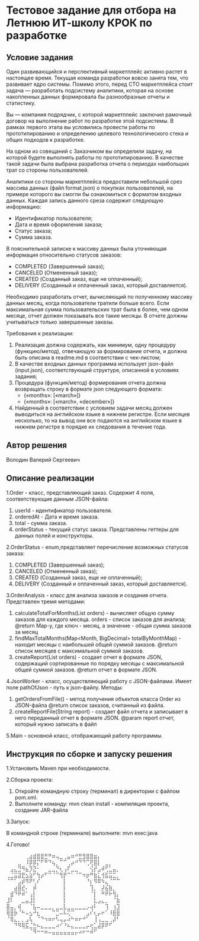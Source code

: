 # Тестовое задание для отбора на Летнюю ИТ-школу КРОК по разработке

## Условие задания

Один развивающийся и перспективный маркетплейс активно растет в настоящее время. Текущая команда разработки вовсю занята
тем, что развивает ядро системы. Помимо этого, перед CTO маркетплейса стоит задача — разработать подсистему аналитики,
которая на основе накопленных данных формировала бы разнообразные отчеты и статистику.

Вы — компания подрядчик, с которой маркетплейс заключил рамочный договор на выполнение работ по разработке этой
подсистемы. В рамках первого этапа вы условились провести работы по прототипированию и определению целевого
технологического стека и общих подходов к разработке.

На одном из совещаний с Заказчиком вы определили задачу, на которой будете выполнять работы по прототипированию. В
качестве такой задачи была выбрана разработка отчета о периодах наибольших трат со стороны пользователей.

Аналитики со стороны маркетплейса предоставили небольшой срез массива данных (файл format.json) о покупках
пользователей, на примере которого вы смогли бы ознакомиться с форматом входных данных. Каждая запись данного среза
содержит следующую информацию:

- Идентификатор пользователя;
- Дата и время оформления заказа;
- Статус заказа;
- Сумма заказа.

В пояснительной записке к массиву данных была уточняющая информация относительно статусов заказов:

- COMPLETED (Завершенный заказ);
- CANCELED (Отмененный заказ);
- CREATED (Созданный заказ, еще не оплаченный);
- DELIVERY (Созданный и оплаченный заказ, который доставляется).

Необходимо разработать отчет, вычисляющий по полученному массиву данных месяц, когда пользователи тратили больше всего.
Если максимальная сумма пользовательских трат была в более, чем одном месяце, отчет должен показывать все такие месяцы.
В отчете должны учитываться только завершенные заказы.

Требования к реализации:

1. Реализация должна содержать, как минимум, одну процедуру (функцию/метод), отвечающую за формирование отчета, и должна
   быть описана в readme.md в соответствии с чек-листом;
2. В качестве входных данных программа использует json-файл (input.json), соответствующий структуре, описанной в
   условиях задания;
3. Процедура (функция/метод) формирования отчета должна возвращать строку в формате json следующего формата:
    - {«months»: [«march»]}
    - {«months»: [«march», «december»]}
4. Найденный в соответствии с условием задачи месяц должен выводиться на английском языке в нижнем регистре. Если
   месяцев несколько, то на вывод они все подаются на английском языке в нижнем регистре в порядке их следования в
   течение года.

## Автор решения

Володин Валерий Cергеевич

## Описание реализации

1.Order - класс, представляющий заказ. Содержит 4 поля, соответствующие данным JSON-файла:

1) userId - идентификатор пользователя.
2) orderedAt - Дата и время заказа.
3) total - сумма заказа.
4) orderStatus - текущий статус заказа.
   Представлены геттеры для данных полей и конструкторы.

2.OrderStatus - enum,представляет перечисление возможных статусов заказа:

1) COMPLETED (Завершенный заказ);
2) CANCELED (Отмененный заказ);
3) CREATED (Созданный заказ, еще не оплаченный);
4) DELIVERY (Созданный и оплаченный заказ, который доставляется).

3.OrderAnalysis - класс для анализа заказов и создания отчета.
Представлен тремя методами:
1) calculateTotalForMonths(List<Order> orders) - вычисляет общую сумму заказов для каждого месяца.
   orders - список заказов для анализа; @return Map-у, где ключ - месяц, а значение - общая сумма заказов за месяц
2) findMaxTotalMonths(Map<Month, BigDecimal> totalByMonthMap) - находит месяцы с наибольшей общей суммой заказов.
   @return список месяцев с максимальной суммой заказов.
3) createReport(List<Order> orders) - создает отчет в формате JSON, содержащий сортированные по порядку 
месяцы с максимальной общей суммой заказов.
@return отчет в формате JSON.

4.JsonWorker - класс, осуществляющий работу с JSON-файлами. Имеет поле pathOfJson -  путь к json-файлу.
Методы:
1) getOrdersFromFile() - метод получения объектов класса Order из JSON-файла
   @return список заказов, считанный из файла.
2) createReportFile(String report) - создает файл отчета и записывает в него переданный отчет в формате JSON.
@param report отчет, который нужно записать в файл

5.Main - основной класс, отображающий работу программы.

## Инструкция по сборке и запуску решения
1.Установить Maven при необходимости.

2.Сборка проекта:
1) Откройте командную строку (терминал) в директории с файлом pom.xml.
2) Выполните команду: mvn clean install - компиляция проекта, создание JAR-файла

3.Запуск:

В командной строке (терминале) выполните: mvn exec:java

4.Готово!

⠀⠀⠀⠀⠀⢀⣴⣾⣿⣿⣛⠛⠶⢤⣀⢀⣤⠶⠚⣛⣻⣿⣿⣶⡄⠀⠀⠀⠀⠀
⠀⠀⠀⣀⠀⠸⡿⡿⡍⠋⠛⠙⢦⡀⠉⠉⢀⡴⠚⠙⠙⢉⢟⣿⡇⠀⣀⡀⠀⠀
⠀⣠⣄⣙⠻⣦⡹⣝⠂⠀⠀⣀⣀⡙⢆⢠⠏⣀⣀⠀⠀⠀⢪⡞⣠⠾⢋⣁⣤⡀
⢀⣈⣭⣽⣟⣢⣵⠋⢳⡴⠋⠉⠈⠉⢻⡟⠉⠁⠈⠉⠲⡶⠛⣷⣅⢺⣯⣭⣉⡀
⠈⠉⠁⣠⡾⠻⠟⢃⠎⠀⠀⠀⠀⠀⠀⡇⠀⠀⠀⠀⠀⠘⡆⠻⠿⠳⣄⠈⠉⠉
⠀⠀⣴⣿⣞⠄⠀⡾⠀⠀⠀⠀⠀⠀⠀⡇⠀⠀⠀⠀⠀⠀⢹⡀⠀⡼⣮⣷⡀⠀
⠀⣾⠙⠟⠾⠁⢠⡇⠀⠀⠀⠀⠀⠀⠀⡇⠀⠀⠀⠀⠀⠀⠈⡇⠀⠛⠟⠗⢻⡄
⣸⠇⠀⠀⣀⣤⣸⡇⠀⠀⠀⠀⠀⠀⠀⡇⠀⠀⠀⠀⠀⠀⠀⣇⣠⣄⡀⠀⠈⣷
⣿⣤⡀⢾⠀⠀⠈⣧⠤⣀⣀⣀⡀⣀⣀⣇⣀⣀⣀⣀⣀⡠⢴⠇⠀⠀⢹⠀⢰⣹
⢿⣿⡷⠈⠓⠤⣢⠚⣆⠀⠀⠀⠉⣉⠤⠧⢍⠉⠀⠀⠀⣠⠎⢆⡤⠖⠁⠸⣿⣿
⠈⢿⣄⡀⡀⣠⢧⠀⠈⠙⠲⠶⠖⠣⢤⡤⠴⠓⠶⠖⠚⠁⠀⢸⢠⣀⣀⢀⡼⠃
⠀⠀⠙⠻⢿⣯⣈⣓⠦⣄⣀⣀⣀⠴⠊⠘⠦⣄⣀⣀⣀⡤⢖⣁⣼⡿⠟⠋⠀⠀
⠀⠀⠀⠀⠀⠀⠈⠻⠒⠒⠶⠤⣤⣤⣤⣤⣤⣤⡤⠴⠖⠒⠾⠋⠀⠀⠀⠀⠀⠀

